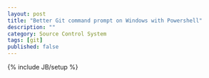 ```yaml
---
layout: post
title: "Better Git command prompt on Windows with Powershell"
description: ""
category: Source Control System
tags: [git]
published: false
---
```

{% include JB/setup %}
